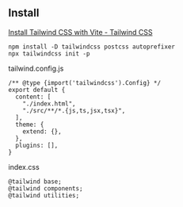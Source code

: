 
## Install
[Install Tailwind CSS with Vite - Tailwind CSS](https://tailwindcss.com/docs/guides/vite)

```shell
npm install -D tailwindcss postcss autoprefixer
npx tailwindcss init -p
```



tailwind.config.js
```
/** @type {import('tailwindcss').Config} */
export default {
  content: [
    "./index.html",
    "./src/**/*.{js,ts,jsx,tsx}",
  ],
  theme: {
    extend: {},
  },
  plugins: [],
}
```


index.css

```
@tailwind base;
@tailwind components;
@tailwind utilities;
```
